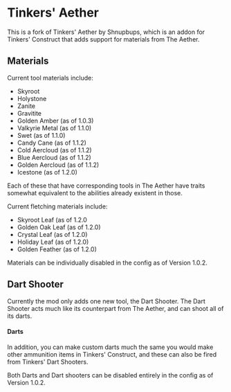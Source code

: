 # Tinkers' Aether

This is a fork of Tinkers' Aether by Shnupbups, which is an addon for Tinkers' Construct that adds support for materials from The Aether.

## Materials
Current tool materials include:
<ul>
  <li>Skyroot</li>
  <li>Holystone</li>
  <li>Zanite</li>
  <li>Gravitite</li>
  <li>Golden Amber (as of 1.0.3)</li>
  <li>Valkyrie Metal (as of 1.1.0)</li>
  <li>Swet (as of 1.1.0)</li>
  <li>Candy Cane (as of 1.1.2)</li>
  <li>Cold Aercloud (as of 1.1.2)</li>
  <li>Blue Aercloud (as of 1.1.2)</li>
  <li>Golden Aercloud (as of 1.1.2)</li>
  <li>Icestone (as of 1.2.0)</li>
</ul>
Each of these that have corresponding tools in The Aether have traits somewhat equivalent to the abilities already existent in those.

Current fletching materials include:
<ul>
  <li>Skyroot Leaf (as of 1.2.0</li>
  <li>Golden Oak Leaf (as of 1.2.0)</li>
  <li>Crystal Leaf (as of 1.2.0)</li>
  <li>Holiday Leaf (as of 1.2.0)</li>
  <li>Golden Feather (as of 1.2.0)</li>
</ul>
Materials can be individually disabled in the config as of Version 1.0.2.

## Dart Shooter
Currently the mod only adds one new tool, the Dart Shooter. The Dart Shooter acts much like its counterpart from The Aether, and can shoot all of its darts.

#### Darts
In addition, you can make custom darts much the same you would make other ammunition items in Tinkers' Construct, and these can also be fired from Tinkers' Dart Shooters.

Both Darts and Dart shooters can be disabled entirely in the config as of Version 1.0.2.
